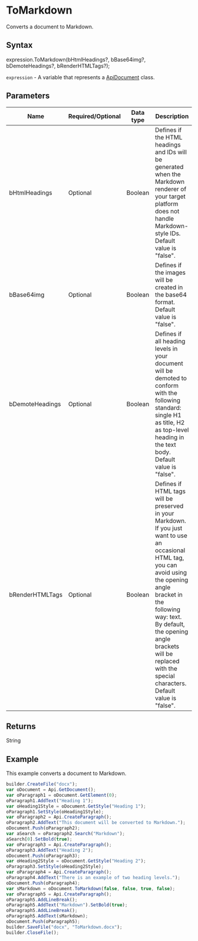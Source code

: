 # ToMarkdown

Converts a document to Markdown.

## Syntax

expression.ToMarkdown(bHtmlHeadings?, bBase64img?, bDemoteHeadings?, bRenderHTMLTags?);

`expression` - A variable that represents a [ApiDocument](../ApiDocument.md) class.

## Parameters

| **Name** | **Required/Optional** | **Data type** | **Description** |
| ------------- | ------------- | ------------- | ------------- |
| bHtmlHeadings | Optional | Boolean | Defines if the HTML headings and IDs will be generated when the Markdown renderer of your target platform does not handle Markdown-style IDs. Default value is "false". |
| bBase64img | Optional | Boolean | Defines if the images will be created in the base64 format. Default value is "false". |
| bDemoteHeadings | Optional | Boolean | Defines if all heading levels in your document will be demoted to conform with the following standard: single H1 as title, H2 as top-level heading in the text body. Default value is "false". |
| bRenderHTMLTags | Optional | Boolean | Defines if HTML tags will be preserved in your Markdown. If you just want to use an occasional HTML tag, you can avoid using the opening angle bracket in the following way: <tag>text</tag>. By default, the opening angle brackets will be replaced with the special characters. Default value is "false". |

## Returns

String

## Example

This example converts a document to Markdown.

```javascript
builder.CreateFile("docx");
var oDocument = Api.GetDocument();
var oParagraph1 = oDocument.GetElement(0);
oParagraph1.AddText("Heading 1");
var oHeading1Style = oDocument.GetStyle("Heading 1");
oParagraph1.SetStyle(oHeading1Style);
var oParagraph2 = Api.CreateParagraph();
oParagraph2.AddText("This document will be converted to Markdown.");
oDocument.Push(oParagraph2);
var aSearch = oParagraph2.Search("Markdown");
aSearch[0].SetBold(true);
var oParagraph3 = Api.CreateParagraph();
oParagraph3.AddText("Heading 2");
oDocument.Push(oParagraph3);
var oHeading2Style = oDocument.GetStyle("Heading 2");
oParagraph3.SetStyle(oHeading2Style);
var oParagraph4 = Api.CreateParagraph();
oParagraph4.AddText("There is an example of two heading levels.");
oDocument.Push(oParagraph4);
var sMarkdown = oDocument.ToMarkdown(false, false, true, false);
var oParagraph5 = Api.CreateParagraph();
oParagraph5.AddLineBreak();
oParagraph5.AddText("Markdown").SetBold(true);
oParagraph5.AddLineBreak();
oParagraph5.AddText(sMarkdown);
oDocument.Push(oParagraph5);
builder.SaveFile("docx", "ToMarkdown.docx");
builder.CloseFile();
```